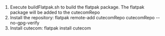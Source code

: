 1) Execute buildFlatpak.sh to build the flatpak package. The flatpak package will be added to the cutecomRepo
2) Install the repository: flatpak remote-add cutecomRepo cutecomRepo --no-gpg-verify
3) Install cutecom: flatpak install cutecom 
